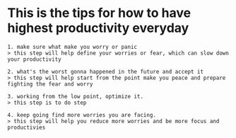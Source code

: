 # This is the tips for how to have highest productivity everyday

    1. make sure what make you worry or panic
    > this step will help define your worries or fear, which can slow down your productivity

    2. what's the worst gonna happened in the future and accept it
    > this step will help start from the point make you peace and prepare fighting the fear and worry

    3. working from the low point, optimize it.
    > this step is to do step

    4. keep going find more worries you are facing.
    > this step will help you reduce more worries and be more focus and productivies